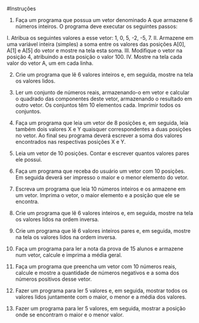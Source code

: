#Instruções 

1) Faça um programa que possua um vetor denominado A que armazene 6 números inteiros. O programa deve executar os seguintes passos:

I. Atribua os seguintes valores a esse vetor: 1, 0, 5, -2, -5, 7.
II. Armazene em uma variável inteira (simples) a soma entre os valores das posições A[0], A[1] e A[5] do vetor e mostre na tela esta soma.
III. Modifique o vetor na posição 4, atribuindo a esta posição o valor 100. 
IV. Mostre na tela cada valor do vetor A, um em cada linha.

2) Crie um programa que lê 6 valores inteiros e, em seguida, mostre na tela os valores lidos.

3) Ler um conjunto de números reais, armazenando-o em vetor e calcular o quadrado das componentes deste vetor, armazenando o resultado em outro vetor. Os conjuntos têm 10 elementos cada. Imprimir todos os conjuntos.

4) Faça um programa que leia um vetor de 8 posições e, em seguida, leia também dois valores X e Y quaisquer correspondentes a duas posições no vetor. Ao final seu programa deverá escrever a soma dos valores encontrados nas respectivas posições X e Y.

5) Leia um vetor de 10 posições. Contar e escrever quantos valores pares ele possui.

6) Faça um programa que receba do usuário um vetor com 10 posições. Em seguida deverá ser impresso o maior e o menor elemento do vetor.

7) Escreva um programa que leia 10 números inteiros e os armazene em um vetor. Imprima o vetor, o maior elemento e a posição que ele se encontra.

8) Crie um programa que lê 6 valores inteiros e, em seguida, mostre na tela os valores lidos na ordem inversa.

9) Crie um programa que lê 6 valores inteiros pares e, em seguida, mostre na tela os valores lidos na ordem inversa.

10) Faça um programa para ler a nota da prova de 15 alunos e armazene num vetor, calcule e imprima a média geral.

11) Faça um programa que preencha um vetor com 10 números reais, calcule e mostre a quantidade de números negativos e a soma dos números positivos desse vetor. 

12) Fazer um programa para ler 5 valores e, em seguida, mostrar todos os valores lidos juntamente com o maior, o menor e a média dos valores. 

13) Fazer um programa para ler 5 valores, em seguida, mostrar a posição onde se encontram o maior e o menor valor. 